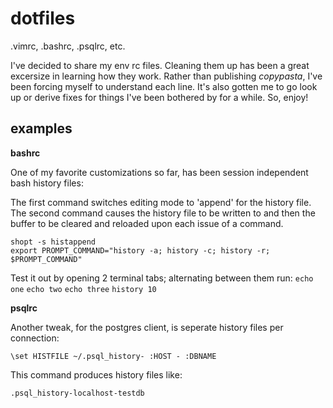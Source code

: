 dotfiles
========

.vimrc, .bashrc, .psqlrc, etc.

I've decided to share my env rc files. Cleaning them up has been a great excersize in learning how they work. Rather than publishing _copypasta_, I've been forcing myself to understand each line. It's also gotten me to go look up or derive fixes for things I've been bothered by for a while. So, enjoy!

examples
--------

__bashrc__

One of my favorite customizations so far, has been session independent bash history files:

The first command switches editing mode to 'append' for the history file. The second command causes the history file to be written to and then the buffer to be cleared and reloaded upon each issue of a command.

    shopt -s histappend
    export PROMPT_COMMAND="history -a; history -c; history -r; $PROMPT_COMMAND"

Test it out by opening 2 terminal tabs; alternating between them run: `echo one` `echo two` `echo three` `history 10`

__psqlrc__

Another tweak, for the postgres client, is seperate history files per connection:

    \set HISTFILE ~/.psql_history- :HOST - :DBNAME

This command produces history files like:

    .psql_history-localhost-testdb
